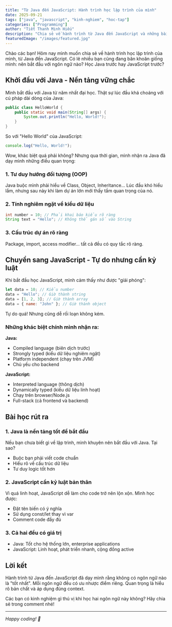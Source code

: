 ```yaml
---
title: "Từ Java đến JavaScript: Hành trình học lập trình của mình"
date: 2025-09-21
tags: ["java", "javascript", "kinh-nghiem", "hoc-tap"]
categories: ["Programming"]
author: "Tiết Thanh Minh Hiếu"
description: "Chia sẻ về hành trình từ Java đến JavaScript và những bài học quý giá mình đã rút ra được"
featuredImage: "/images/featured.jpg"
---
```


Chào các bạn! Hôm nay mình muốn chia sẻ về hành trình học lập trình của mình, từ Java đến JavaScript. Có lẽ nhiều bạn cũng đang băn khoăn giống mình: nên bắt đầu với ngôn ngữ nào? Học Java trước hay JavaScript trước?

## Khởi đầu với Java - Nền tảng vững chắc

Mình bắt đầu với Java từ năm nhất đại học. Thật sự lúc đầu khá choáng với cú pháp dài dòng của Java:

```java
public class HelloWorld {
    public static void main(String[] args) {
        System.out.println("Hello, World!");
    }
}
```

So với "Hello World" của JavaScript:

```javascript
console.log("Hello, World!");
```

Wow, khác biệt quá phải không? Nhưng qua thời gian, mình nhận ra Java đã dạy mình những điều quan trọng:

### 1. Tư duy hướng đối tượng (OOP)

Java buộc mình phải hiểu về Class, Object, Inheritance... Lúc đầu khó hiểu lắm, nhưng sau này khi làm dự án lớn mới thấy tầm quan trọng của nó.

### 2. Tính nghiêm ngặt về kiểu dữ liệu

```java
int number = 10; // Phải khai báo kiểu rõ ràng
String text = "Hello"; // Không thể gán số vào String
```

### 3. Cấu trúc dự án rõ ràng

Package, import, access modifier... tất cả đều có quy tắc rõ ràng.

## Chuyển sang JavaScript - Tự do nhưng cần kỷ luật

Khi bắt đầu học JavaScript, mình cảm thấy như được "giải phóng":

```javascript
let data = 10; // Kiểu number
data = "Hello"; // Giờ thành string
data = [1, 2, 3]; // Giờ thành array
data = { name: "John" }; // Giờ thành object
```

Tự do quá! Nhưng cũng dễ rối loạn không kém.

### Những khác biệt chính mình nhận ra:

**Java:**

- Compiled language (biên dịch trước)
- Strongly typed (kiểu dữ liệu nghiêm ngặt)
- Platform independent (chạy trên JVM)
- Chủ yếu cho backend

**JavaScript:**

- Interpreted language (thông dịch)
- Dynamically typed (kiểu dữ liệu linh hoạt)
- Chạy trên browser/Node.js
- Full-stack (cả frontend và backend)

## Bài học rút ra

### 1. Java là nền tảng tốt để bắt đầu

Nếu bạn chưa biết gì về lập trình, mình khuyên nên bắt đầu với Java. Tại sao?

- Buộc bạn phải viết code chuẩn
- Hiểu rõ về cấu trúc dữ liệu
- Tư duy logic tốt hơn

### 2. JavaScript cần kỷ luật bản thân

Vì quá linh hoạt, JavaScript dễ làm cho code trở nên lộn xộn. Mình học được:

- Đặt tên biến có ý nghĩa
- Sử dụng const/let thay vì var
- Comment code đầy đủ

### 3. Cả hai đều có giá trị

- Java: Tốt cho hệ thống lớn, enterprise applications
- JavaScript: Linh hoạt, phát triển nhanh, cộng đồng active

## Lời kết

Hành trình từ Java đến JavaScript đã dạy mình rằng không có ngôn ngữ nào là "tốt nhất". Mỗi ngôn ngữ đều có ưu nhược điểm riêng. Quan trọng là hiểu rõ bản chất và áp dụng đúng context.

Các bạn có kinh nghiệm gì thú vị khi học hai ngôn ngữ này không? Hãy chia sẻ trong comment nhé!

---

_Happy coding! 🚀_
